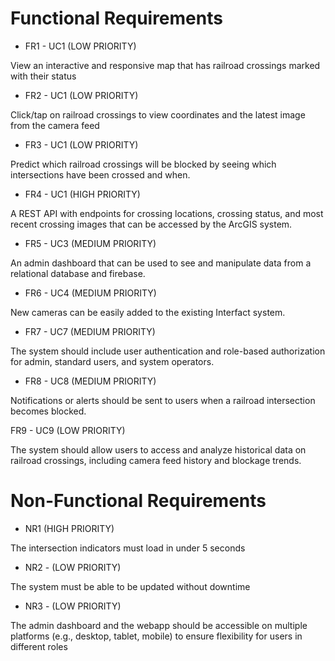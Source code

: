 # Functional Requirements

+ FR1 - UC1 (LOW PRIORITY)
  
View an interactive and responsive map that has railroad crossings marked with their status

+ FR2 - UC1 (LOW PRIORITY)

Click/tap on railroad crossings to view coordinates and the latest image from the camera feed

+ FR3 - UC1 (LOW PRIORITY)

Predict which railroad crossings will be blocked by seeing which intersections have been crossed and when. 

+ FR4 - UC1 (HIGH PRIORITY)

A REST API with endpoints for crossing locations, crossing status, and most recent crossing images that can be accessed by the ArcGIS system.

+ FR5 - UC3 (MEDIUM PRIORITY)

An admin dashboard that can be used to see and manipulate data from a relational database and firebase.

+ FR6 - UC4 (MEDIUM PRIORITY)

New cameras can be easily added to the existing Interfact system. 

+ FR7 - UC7 (MEDIUM PRIORITY)

The system should include user authentication and role-based authorization for admin, standard users, and system operators.

+ FR8 - UC8 (MEDIUM PRIORITY)

Notifications or alerts should be sent to users when a railroad intersection becomes blocked.

FR9 - UC9 (LOW PRIORITY)

The system should allow users to access and analyze historical data on railroad crossings, including camera feed history and blockage trends.

# Non-Functional Requirements

+ NR1 (HIGH PRIORITY)

The intersection indicators must load in under 5 seconds

+ NR2 - (LOW PRIORITY)

The system must be able to be updated without downtime

+ NR3 - (LOW PRIORITY)

The admin dashboard and the webapp should be accessible on multiple platforms (e.g., desktop, tablet, mobile) to ensure flexibility for users in different roles
